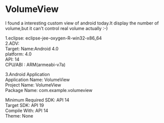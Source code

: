 # VolumeView
I found a interesting custom view of android today.It display the number of volume,but it can't control real volume actually :-)


1.eclipse: eclipse-jee-oxygen-R-win32-x86_64 <br>
2.ADV: <br>
Target: Name:Android 4.0 <br>
platform: 4.0 <br>
API: 14 <br>
CPU/ABI : ARM(armeabi-v7a) <br>

3.Android Application <br>
Application Name: VolumeView <br>
Project Name: VolumeView <br>
Package Name: com.example.volumeview <br>

Minimum Required SDK: API 14 <br>
Target SDK: API 19 <br>
Compile With: API 14 <br>
Theme: None <br>
